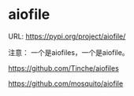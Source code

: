 # aiofile

URL: https://pypi.org/project/aiofile/

注意： 一个是aiofiles，一个是aiofile。

https://github.com/Tinche/aiofiles

https://github.com/mosquito/aiofile








